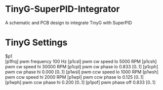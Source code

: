 # TinyG-SuperPID-Integrator
 A schematic and PCB design to integrate TinyG with SuperPID

# TinyG Settings
$p1                                                                    
[p1frq] pwm frequency               100 Hz
[p1csl] pwm cw speed lo            5000 RPM
[p1csh] pwm cw speed hi           30000 RPM
[p1cpl] pwm cw phase lo           0.833 [0..1]
[p1cph] pwm cw phase hi           0.000 [0..1]
[p1wsl] pwm ccw speed lo           1000 RPM
[p1wsh] pwm ccw speed hi           2000 RPM
[p1wpl] pwm ccw phase lo          0.125 [0..1]
[p1wph] pwm ccw phase hi          0.200 [0..1]
[p1pof] pwm phase off             0.833 [0..1]